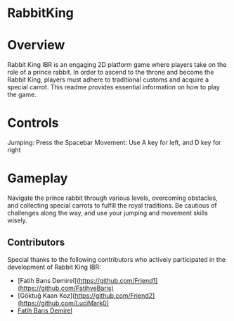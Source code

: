 # RabbitKing

# Overview
Rabbit King IBR is an engaging 2D platform game where players take on the role of a prince rabbit. In order to ascend to the throne and become the Rabbit King, players must adhere to traditional customs and acquire a special carrot. This readme provides essential information on how to play the game.

# Controls

Jumping: Press the Spacebar
Movement: Use A key for left, and D key for right

# Gameplay

Navigate the prince rabbit through various levels, overcoming obstacles, and collecting special carrots to fulfill the royal traditions. Be cautious of challenges along the way, and use your jumping and movement skills wisely.



## Contributors

Special thanks to the following contributors who actively participated in the development of Rabbit King IBR:

- [Fatih Barıs Demirel](https://github.com/Friend1](https://github.com/FatihveBaris)
- [Göktuğ Kaan Koz](https://github.com/Friend2](https://github.com/LuciMark0)
- [Fatih Barıs Demirel](https://github.com/Friend3)
  
